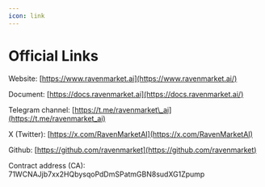 ```yaml
---
icon: link
---
```


# Official Links

Website: [https://www.ravenmarket.ai](https://www.ravenmarket.ai/)

Document: [https://docs.ravenmarket.ai](https://docs.ravenmarket.ai/)

Telegram channel: [https://t.me/ravenmarket\_ai](https://t.me/ravenmarket_ai)

X (Twitter): [https://x.com/RavenMarketAI](https://x.com/RavenMarketAI)

Github: [https://github.com/ravenmarket](https://github.com/ravenmarket)

Contract address (CA): 71WCNAJjb7xx2HQbysqoPdDmSPatmGBN8sudXG1Zpump

[\
](https://docs.bitsnap.xyz/roadmap)
